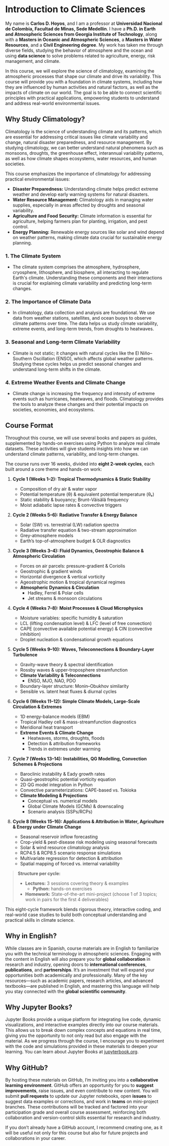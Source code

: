 # Introduction to Climate Sciences

My name is **Carlos D. Hoyos**, and I am a professor at **Universidad Nacional de Colombia, Facultad de Minas, Sede Medellín**. I have a **Ph.D. in Earth and Atmospheric Sciences from Georgia Institute of Technology**, along with a **Masters in Oceanic and Atmospheric Sciences**, a **Masters in Water Resources**, and a **Civil Engineering degree**. My work has taken me through diverse fields, studying the behavior of atmosphere and the ocean and using **data science** to solve problems related to agriculture, energy, risk management, and climate.

In this course, we will explore the science of climatology, examining the atmospheric processes that shape our climate and drive its variability. This course will provide you with a foundation in climate systems, including how they are influenced by human activities and natural factors, as well as the impacts of climate on our world. The goal is to be able to connect scientific principles with practical applications, empowering students to understand and address real-world environmental issues.

## Why Study Climatology?

Climatology is the science of understanding climate and its patterns, which are essential for addressing critical issues like climate variability and change, natural disaster preparedness, and resource management. By studying climatology, we can better understand natural phenomena such as monsoons, droughts, the greenhouse effect, interannual variability patterns, as well as how climate shapes ecosystems, water resources, and human societies.

This course emphasizes the importance of climatology for addressing practical environmental issues:
- **Disaster Preparedness:** Understanding climate helps predict extreme weather and develop early warning systems for natural disasters.  
- **Water Resource Management:** Climatology aids in managing water supplies, especially in areas affected by droughts and seasonal variability.  
- **Agriculture and Food Security:** Climate information is essential for agriculture, helping farmers plan for planting, irrigation, and pest control.  
- **Energy Planning:** Renewable energy sources like solar and wind depend on weather patterns, making climate data crucial for sustainable energy planning.

### 1. **The Climate System**
   - The climate system comprises the atmosphere, hydrosphere, cryosphere, lithosphere, and biosphere, all interacting to regulate Earth's climate. Understanding these components and their interactions is crucial for explaining climate variability and predicting long-term changes.

### 2. **The Importance of Climate Data**
   - In climatology, data collection and analysis are foundational. We use data from weather stations, satellites, and ocean buoys to observe climate patterns over time. The data helps us study climate variability, extreme events, and long-term trends, from droughts to heatwaves.

### 3. **Seasonal and Long-term Climate Variability**
   - Climate is not static; it changes with natural cycles like the El Niño–Southern Oscillation (ENSO), which affects global weather patterns. Studying these cycles helps us predict seasonal changes and understand long-term shifts in the climate.

### 4. **Extreme Weather Events and Climate Change**
   - Climate change is increasing the frequency and intensity of extreme events such as hurricanes, heatwaves, and floods. Climatology provides the tools to analyze these changes and their potential impacts on societies, economies, and ecosystems.

## Course Format

Throughout this course, we will use several books and papers as guides, supplemented by hands-on exercises using Python to analyze real climate datasets. These activities will give students insights into how we can understand climate patterns, variability, and long-term changes.

The course runs over 16 weeks, divided into **eight 2-week cycles**, each built around a core theme and hands-on work:


1. **Cycle 1 (Weeks 1–2): Tropical Thermodynamics & Static Stability**  
   - Composition of dry air & water vapor  
   - Potential temperature (θ) & equivalent potential temperature (θₑ)  
   - Static stability & buoyancy; Brunt–Väisälä frequency  
   - Moist adiabatic lapse rates & convective triggers  

2. **Cycle 2 (Weeks 5–6): Radiative Transfer & Energy Balance**  
   - Solar (SW) vs. terrestrial (LW) radiation spectra  
   - Radiative transfer equation & two-stream approximation  
   - Grey-atmosphere models  
   - Earth’s top-of-atmosphere budget & OLR diagnostics  

3. **Cycle 3 (Weeks 3–4): Fluid Dynamics, Geostrophic Balance & Atmospheric Circulation**  
   - Forces on air parcels: pressure-gradient & Coriolis  
   - Geostrophic & gradient winds  
   - Horizontal divergence & vertical vorticity  
   - Ageostrophic motion & tropical dynamical regimes  
   - **Atmospheric Dynamics & Circulation**  
     - Hadley, Ferrel & Polar cells  
     - Jet streams & monsoon circulations  

4. **Cycle 4 (Weeks 7–8): Moist Processes & Cloud Microphysics**  
   - Moisture variables: specific humidity & saturation  
   - LCL (lifting condensation level) & LFC (level of free convection)  
   - CAPE (convective available potential energy) & CIN (convective inhibition)  
   - Droplet nucleation & condensational growth equations  

5. **Cycle 5 (Weeks 9–10): Waves, Teleconnections & Boundary-Layer Turbulence**  
   - Gravity-wave theory & spectral identification  
   - Rossby waves & upper-troposphere streamfunction  
   - **Climate Variability & Teleconnections**  
     - ENSO, MJO, NAO, PDO  
   - Boundary-layer structure: Monin–Obukhov similarity  
   - Sensible vs. latent heat fluxes & diurnal cycles  

6. **Cycle 6 (Weeks 11–12): Simple Climate Models, Large-Scale Circulation & Extremes**  
   - 1D energy-balance models (EBM)  
   - Tropical Hadley cell & mass-streamfunction diagnostics  
   - Meridional heat transport  
   - **Extreme Events & Climate Change**  
     - Heatwaves, storms, droughts, floods  
     - Detection & attribution frameworks  
     - Trends in extremes under warming  

7. **Cycle 7 (Weeks 13–14): Instabilities, QG Modelling, Convection Schemes & Projections**  
   - Baroclinic instability & Eady growth rates  
   - Quasi-geostrophic potential vorticity equation  
   - 2D QG model integration in Python  
   - Convective parameterizations: CAPE-based vs. Tokioka  
   - **Climate Modeling & Projections**  
     - Conceptual vs. numerical models  
     - Global Climate Models (GCMs) & downscaling  
     - Scenario analysis (SSPs/RCPs)  

8. **Cycle 8 (Weeks 15–16): Applications & Attribution in Water, Agriculture & Energy under Climate Change**  
   - Seasonal reservoir inflow forecasting  
   - Crop-yield & pest-disease risk modeling using seasonal forecasts  
   - Solar & wind resource climatology analysis  
   - RCP4.5 & RCP8.5 scenario response simulations  
   - Multivariate regression for detection & attribution  
   - Spatial mapping of forced vs. internal variability  

> **Structure per cycle:**  
> - **Lectures:** 3 sessions covering theory & examples  
>     - **Python:** hands-on exercises
> - **Homework:** State-of-the-art mini-project (choose 1 of 3 topics; work in pairs for the first 4 deliverables)

This eight-cycle framework blends rigorous theory, interactive coding, and real-world case studies to build both conceptual understanding and practical skills in climate science.  

## Why in English?

While classes are in Spanish, course materials are in English to familiarize you with the technical terminology in atmospheric sciences. Engaging with the content in English will also prepare you for **global collaboration** in research and industry, opening doors to **international conferences**, **publications**, and **partnerships**. It’s an investment that will expand your opportunities both academically and professionally. Many of the key resources—such as academic papers, research articles, and advanced textbooks—are published in English, and mastering this language will help you stay connected with the **global scientific community**.

## Why Jupyter Books?

Jupyter Books provide a unique platform for integrating live code, dynamic visualizations, and interactive examples directly into our course materials. This allows us to break down complex concepts and equations in real time, giving you the opportunity to not only read but also engage with the material. As we progress through the course, I encourage you to experiment with the code and simulations provided in these materials to deepen your learning. You can learn about Jupyter Books at [jupyterbook.org](https://jupyterbook.org).

## Why GitHub?

By hosting these materials on GitHub, I’m inviting you into a **collaborative learning environment**. GitHub offers an opportunity for you to **suggest improvements**, raise issues, and even contribute to new content. You will submit **pull requests** to update our Jupyter notebooks, open **issues** to suggest data examples or corrections, and work in **teams** on mini-project branches. These contributions will be tracked and factored into your participation grade and overall course assessment, reinforcing both collaboration and version-control skills essential for research and industry.

If you don’t already have a GitHub account, I recommend creating one, as it will be useful not only for this course but also for future projects and collaborations in your career.

```{tableofcontents}
